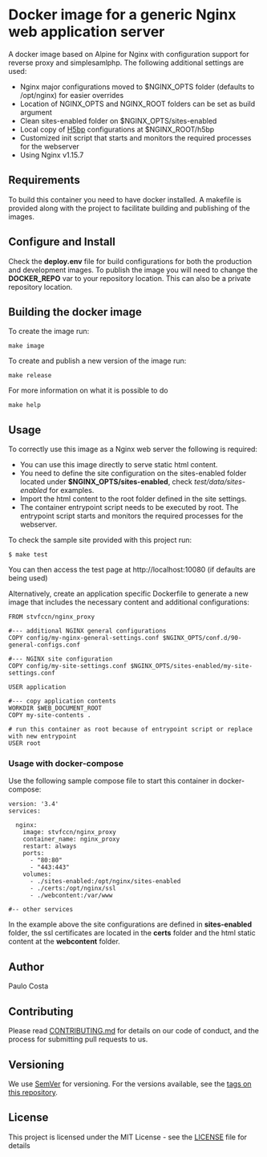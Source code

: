# Docker image for a generic Nginx web application server

A docker image based on Alpine for Nginx with configuration support for reverse proxy and simplesamlphp.
The following additional settings are used:

- Nginx major configurations moved to $NGINX_OPTS folder (defaults to /opt/nginx)
for easier overrides
- Location of NGINX_OPTS and NGINX_ROOT folders can be set as build argument
- Clean sites-enabled folder on $NGINX_OPTS/sites-enabled
- Local copy of [H5bp]() configurations at $NGINX_ROOT/h5bp
- Customized init script that starts and monitors the required processes for the webserver
- Using Nginx v1.15.7

## Requirements

To build this container you need to have docker installed. A makefile is provided along with the project to facilitate
building and publishing of the images.

## Configure and Install

Check the **deploy.env** file for build configurations for both the production and development images. To publish the image you will
need to change the **DOCKER_REPO** var to your repository location. This can also be a private repository location.

## Building the docker image

To create the image run:
```
make image
```

To create and publish a new version of the image run:
```
make release
```

For more information on what it is possible to do

```
make help
```

## Usage

To correctly use this image as a Nginx web server the following is required:

- You can use this image directly to serve static html content.
- You need to define the site configuration on the sites-enabled folder located under **$NGINX_OPTS/sites-enabled**, check *test/data/sites-enabled* for examples.
- Import the html content to the root folder defined in the site settings.
- The container entrypoint script needs to be executed by root. The entrypoint script starts and monitors the required processes for the webserver.

To check the sample site provided with this project run:

```
$ make test
```
You can then access the test page at http://localhost:10080 (if defaults are being used)

Alternatively, create an application specific Dockerfile to generate a new image that includes the necessary content and additional configurations:

```
FROM stvfccn/nginx_proxy

#--- additional NGINX general configurations
COPY config/my-nginx-general-settings.conf $NGINX_OPTS/conf.d/90-general-configs.conf

#--- NGINX site configuration
COPY config/my-site-settings.conf $NGINX_OPTS/sites-enabled/my-site-settings.conf

USER application

#--- copy application contents
WORKDIR $WEB_DOCUMENT_ROOT
COPY my-site-contents .

# run this container as root because of entrypoint script or replace with new entrypoint
USER root

```

### Usage with docker-compose

Use the following sample compose file to start this container in docker-compose:

```
version: '3.4'
services:

  nginx:
    image: stvfccn/nginx_proxy
    container_name: nginx_proxy
    restart: always
    ports:
      - "80:80"
      - "443:443"
    volumes:
      - ./sites-enabled:/opt/nginx/sites-enabled
      - ./certs:/opt/nginx/ssl
      - ./webcontent:/var/www

#-- other services

```

In the example above the site configurations are defined in **sites-enabled** folder, the ssl certificates are located in the **certs** folder and the html static content at the **webcontent** folder.

## Author

Paulo Costa

## Contributing

Please read [CONTRIBUTING.md](CONTRIBUTING.md) for details on our code of conduct, and the process for submitting pull requests to us.

## Versioning

We use [SemVer](http://semver.org/) for versioning. For the versions available, see the [tags on this repository](https://github.com/fccn/docker-npn-webapp-base/tags).

## License

This project is licensed under the MIT License - see the [LICENSE](LICENSE) file for details
